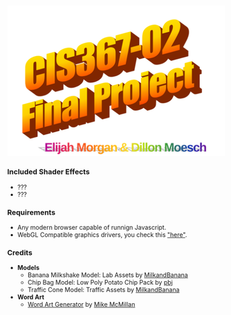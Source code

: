 ![CIS367-02 FINAL PROJECT by ELijah Morgan & Dillon Moesch](./img/wordart.png)

### Included Shader Effects
* ???
* ???

### Requirements
* Any modern browser capable of runnign Javascript.
* WebGL Compatible graphics drivers, you check this ["here"](https://get.webgl.org/).

### Credits
- **Models**
  - Banana Milkshake Model: Lab Assets by [MilkandBanana](https://milkandbanana.itch.io/lab-assets)
  - Chip Bag Model: Low Poly Potato Chip Pack by [pbj](https://pbj-time-yesh.itch.io/potato-chip-model-pack)
  - Traffic Cone Model: Traffic Assets by [MilkandBanana](https://milkandbanana.itch.io/traffic-road-assets)
- **Word Art**
  - [Word Art Generator](https://www.makewordart.com/) by  [Mike McMillan](https://www.mcchill.in/?utm_source=makewordart)